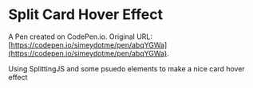 # Split Card Hover Effect

A Pen created on CodePen.io. Original URL: [https://codepen.io/simeydotme/pen/abqYGWa](https://codepen.io/simeydotme/pen/abqYGWa).

Using SplittingJS and some psuedo elements to make a nice card hover effect